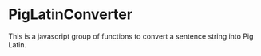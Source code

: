 # PigLatinConverter
This is a javascript group of functions to convert a sentence string into Pig Latin.
